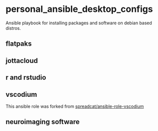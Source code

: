 # personal_ansible_desktop_configs
Ansible playbook for installing packages and software on debian based distros. 

## flatpaks

## jottacloud

## r and rstudio

## vscodium
This ansible role was forked from [spreadcat/ansible-role-vscodium](https://github.com/Spreadcat/ansible-role-vscodium)

## neuroimaging software
